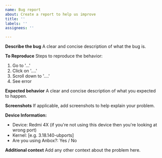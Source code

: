 ```yaml
---
name: Bug report
about: Create a report to help us improve
title: ''
labels: ''
assignees: ''

---
```


**Describe the bug**
A clear and concise description of what the bug is.

**To Reproduce**
Steps to reproduce the behavior:
1. Go to '...'
2. Click on '....'
3. Scroll down to '....'
4. See error

**Expected behavior**
A clear and concise description of what you expected to happen.

**Screenshots**
If applicable, add screenshots to help explain your problem.

**Device Information:**
 - Device: Redmi 4X (if you're not using this device then you're looking at wrong port)
 - Kernel: [e.g. 3.18.140-ubports]
 - Are you using Anbox?: Yes / No

**Additional context**
Add any other context about the problem here.
